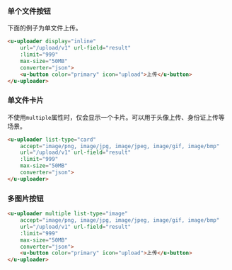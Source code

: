 ### 单个文件按钮

下面的例子为单文件上传。

``` html
<u-uploader display="inline"
    url="/upload/v1" url-field="result"
    :limit="999"
    max-size="50MB"
    converter="json">
    <u-button color="primary" icon="upload">上传</u-button>
</u-uploader>
```

### 单文件卡片

不使用`multiple`属性时，仅会显示一个卡片。可以用于头像上传、身份证上传等场景。

``` html
<u-uploader list-type="card"
    accept="image/png, image/jpg, image/jpeg, image/gif, image/bmp"
    url="/upload/v1" url-field="result"
    :limit="999"
    max-size="50MB"
    converter="json">
</u-uploader>
```

### 多图片按钮

``` html
<u-uploader multiple list-type="image"
    accept="image/png, image/jpg, image/jpeg, image/gif, image/bmp"
    url="/upload/v1" url-field="result"
    :limit="999"
    max-size="50MB"
    converter="json">
    <u-button color="primary" icon="upload">上传</u-button>
</u-uploader>
```
